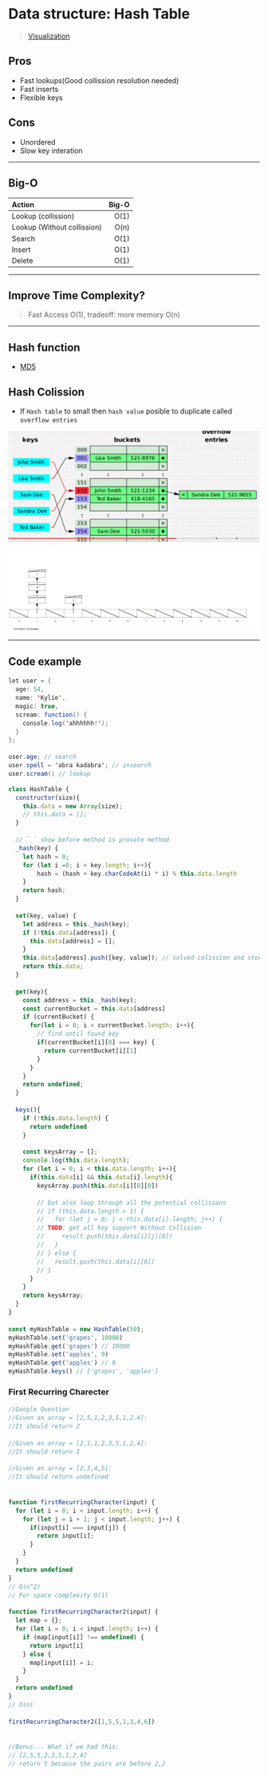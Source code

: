 # Data structure: **Hash Table**

> [Visualization](https://www.cs.usfca.edu/~galles/visualization/OpenHash.html)

## Pros
- Fast lookups(Good collission resolution needed)
- Fast inserts
- Flexible keys

## Cons
- Unordered
- Slow key interation

---


## Big-O
|Action|Big-O|
|:-----|-------:|
|Lookup (collission)|O(1)|
|Lookup (Without collission)|O(n)|
|Search|O(1)|
|Insert|O(1)|
|Delete|O(1)|

---

## Improve Time Complexity?  
> Fast Access O(1), tradeoff: more memory O(n)

--- 

## Hash function
- [MD5](http://www.miraclesalad.com/webtools/md5.php)


## Hash Colission
- If `Hash table` to small then `hash value` posible to duplicate called `overflow entries`

![Hash Colission](./images/colission.PNG)

![Hash Colission2](./images/colission-2.PNG)

---

## Code example
``` java script
let user = {
  age: 54,
  name: 'Kylie',
  magic: true,
  scream: function() {
    console.log('ahhhhhh!');
  }
};

user.age; // search
user.spell = 'abra kadabra'; // insearch
user.scream() // lookup
```

``` javascript
class HashTable {
  constructor(size){
    this.data = new Array(size);
    // this.data = [];
  }

  // `_` show before method is provate method
  _hash(key) { 
    let hash = 0;
    for (let i =0; i < key.length; i++){
        hash = (hash + key.charCodeAt(i) * i) % this.data.length
    }
    return hash;
  }

  set(key, value) {
    let address = this._hash(key);
    if (!this.data[address]) {
      this.data[address] = [];
    }
    this.data[address].push([key, value]); // solved colission and store new value to hash table
    return this.data;
  }

  get(key){
    const address = this._hash(key);
    const currentBucket = this.data[address]
    if (currentBucket) {
      for(let i = 0; i < currentBucket.length; i++){
        // find until found key
        if(currentBucket[i][0] === key) {
          return currentBucket[i][1]
        }
      }
    }
    return undefined;
  }

  keys(){
    if (!this.data.length) {
      return undefined
    }

    const keysArray = [];
    console.log(this.data.length);
    for (let i = 0; i < this.data.length; i++){
      if(this.data[i] && this.data[i].length){
        keysArray.push(this.data[i][0][0])

        // but also loop through all the potential collisions
        // if (this.data.length > 1) {
        //   for (let j = 0; j < this.data[i].length; j++) {
        // TODO: get all key support Without Collision
        //     result.push(this.data[i][j][0])
        //   }
        // } else {
        //   result.push(this.data[i][0])
        // } 
      }
    }
    return keysArray;
  }
}

const myHashTable = new HashTable(50);
myHashTable.set('grapes', 10000)
myHashTable.get('grapes') // 10000
myHashTable.set('apples', 9)
myHashTable.get('apples') // 9
myHashTable.keys() // ['grapes', 'apples']
```

### First Recurring Charecter
``` javascript
//Google Question
//Given an array = [2,5,1,2,3,5,1,2,4]:
//It should return 2

//Given an array = [2,1,1,2,3,5,1,2,4]:
//It should return 1

//Given an array = [2,3,4,5]:
//It should return undefined


function firstRecurringCharacter(input) {
  for (let i = 0; i < input.length; i++) {
    for (let j = i + 1; j < input.length; j++) {
      if(input[i] === input[j]) {
        return input[i];
      }
    }
  }
  return undefined
}
// O(n^2)
// For space complexity O(1)

function firstRecurringCharacter2(input) {
  let map = {};
  for (let i = 0; i < input.length; i++) {
    if (map[input[i]] !== undefined) {
      return input[i]
    } else {
      map[input[i]] = i;
    }
  }
  return undefined
}
// O(n)

firstRecurringCharacter2([1,5,5,1,3,4,6])


//Bonus... What if we had this:
// [2,5,5,2,3,5,1,2,4]
// return 5 because the pairs are before 2,2
```